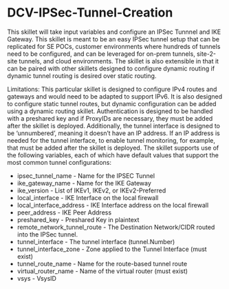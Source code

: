 # DCV-IPSec-Tunnel-Creation 
This skillet will take input variables and configure an IPSec Tunnnel and IKE Gateway. This skillet is meant to be an easy IPSec tunnel setup that can be replicated for SE POCs, customer environments where hundreds of tunnels need to be configured, and can be leveraged for on-prem tunnels, site-2-site tunnels, and cloud environments.  The skillet is also extensible in that it can be paired with other skillets designed to configure dynamic routing if dynamic tunnel routing is desired over static routing.  

Limitations: This particular skillet is designed to configure IPv4 routes and gateways and would need to be adapted to support IPv6. It is also designed to configure static tunnel routes, but dynamic configuration can be added using a dynamic routing skillet. Authentication is designed to be handled with a preshared key and if ProxyIDs are necessary, they must be added after the skillet is deployed.  Additionally, the tunnel interface is designed to be ‘unnumbered’, meaning it doesn’t have an IP address.  If an IP address is needed for the tunnel interface, to enable tunnel monitoring, for example, that must be added after the skillet is deployed.
The skillet supports use of the following variables, each of which have default values that support the most common tunnel configurations:

* ipsec_tunnel_name - Name for the IPSEC Tunnel
* ike_gateway_name - Name for the IKE Gateway
* ike_version - List of IKEv1, IKEv2, or IKEv2-Preferred
* local_interface - IKE Interface on the local firewall
* local_interface_address - IKE Interface address on the local firewall
* peer_address - IKE Peer Address
* preshared_key - Preshared Key in plaintext
* remote_network_tunnel_route - The Destination Network/CIDR routed into the IPSec tunnel.
* tunnel_interface - The tunnel interface (tunnel.Number)
* tunnel_interface_zone - Zone applied to the Tunnel Interface (must exist)
* tunnel_route_name - Name for the route-based tunnel route
* virtual_router_name - Name of the virtual router (must exist)
* vsys - VsysID